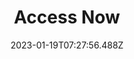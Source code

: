 ---
title: Access Now
cover: /files/access-now.jpg
# Verify that the language is supported before adding its ISO 639-1 code here. without the country code, i.e. ms instead of ms_MY.
languages:
  - en
  - fil
  - id
website: https://www.accessnow.org/help/
credits: Text by Access Now.
categories:
  - Digital Security Network
  - Crisis Responders
  - Trainers
date: 2023-01-19T07:27:56.488Z
---